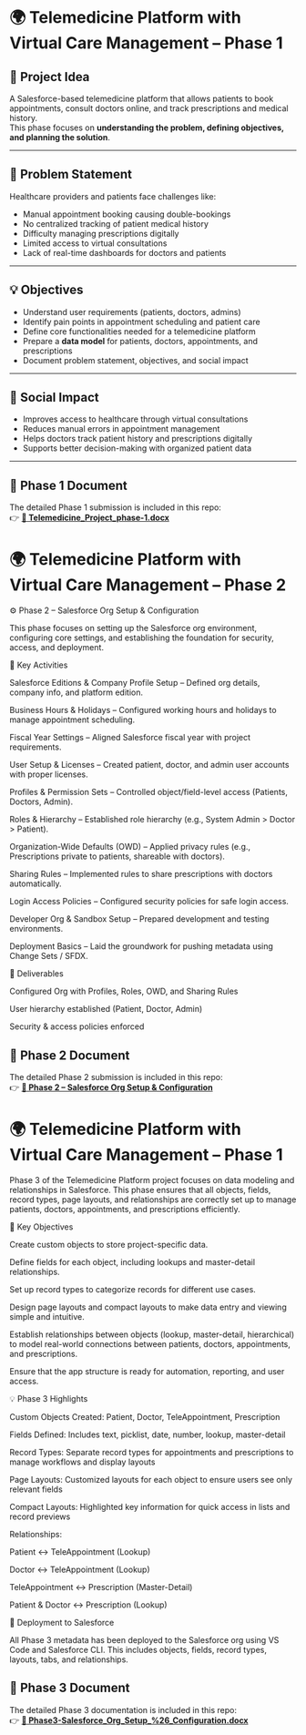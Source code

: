 # 🌍 Telemedicine Platform with Virtual Care Management – Phase 1

## 📌 Project Idea
A Salesforce-based telemedicine platform that allows patients to book appointments, consult doctors online, and track prescriptions and medical history.  
This phase focuses on **understanding the problem, defining objectives, and planning the solution**.

---

## 🎯 Problem Statement
Healthcare providers and patients face challenges like:
- Manual appointment booking causing double-bookings  
- No centralized tracking of patient medical history  
- Difficulty managing prescriptions digitally  
- Limited access to virtual consultations  
- Lack of real-time dashboards for doctors and patients  

---

## 💡 Objectives
- Understand user requirements (patients, doctors, admins)  
- Identify pain points in appointment scheduling and patient care  
- Define core functionalities needed for a telemedicine platform  
- Prepare a **data model** for patients, doctors, appointments, and prescriptions  
- Document problem statement, objectives, and social impact  

---

## 📌 Social Impact
- Improves access to healthcare through virtual consultations  
- Reduces manual errors in appointment management  
- Helps doctors track patient history and prescriptions digitally  
- Supports better decision-making with organized patient data  

---

## 📄 Phase 1 Document
The detailed Phase 1 submission is included in this repo:  
👉 **[📂 Telemedicine_Project_phase-1.docx](./Telemedicine_Project_phase-1.docx)**
 
 # 🌍 Telemedicine Platform with Virtual Care Management – Phase 2
 ⚙️ Phase 2 – Salesforce Org Setup & Configuration

This phase focuses on setting up the Salesforce org environment, configuring core settings, and establishing the foundation for security, access, and deployment.

🔑 Key Activities

Salesforce Editions & Company Profile Setup – Defined org details, company info, and platform edition.

Business Hours & Holidays – Configured working hours and holidays to manage appointment scheduling.

Fiscal Year Settings – Aligned Salesforce fiscal year with project requirements.

User Setup & Licenses – Created patient, doctor, and admin user accounts with proper licenses.

Profiles & Permission Sets – Controlled object/field-level access (Patients, Doctors, Admin).

Roles & Hierarchy – Established role hierarchy (e.g., System Admin > Doctor > Patient).

Organization-Wide Defaults (OWD) – Applied privacy rules (e.g., Prescriptions private to patients, shareable with doctors).

Sharing Rules – Implemented rules to share prescriptions with doctors automatically.

Login Access Policies – Configured security policies for safe login access.

Developer Org & Sandbox Setup – Prepared development and testing environments.

Deployment Basics – Laid the groundwork for pushing metadata using Change Sets / SFDX.

📌 Deliverables

Configured Org with Profiles, Roles, OWD, and Sharing Rules

User hierarchy established (Patient, Doctor, Admin)

Security & access policies enforced

## 📄 Phase 2 Document
The detailed Phase 2 submission is included in this repo:  
👉 **[📂 Phase 2 – Salesforce Org Setup & Configuration](./Phase2-Salesforce%20Org%20Setup%20&%20Configuration.docx)**

# 🌍 Telemedicine Platform with Virtual Care Management – Phase 1
Phase 3 of the Telemedicine Platform project focuses on data modeling and relationships in Salesforce. This phase ensures that all objects, fields, record types, page layouts, and relationships are correctly set up to manage patients, doctors, appointments, and prescriptions efficiently.

🎯 Key Objectives

Create custom objects to store project-specific data.

Define fields for each object, including lookups and master-detail relationships.

Set up record types to categorize records for different use cases.

Design page layouts and compact layouts to make data entry and viewing simple and intuitive.

Establish relationships between objects (lookup, master-detail, hierarchical) to model real-world connections between patients, doctors, appointments, and prescriptions.

Ensure that the app structure is ready for automation, reporting, and user access.

💡 Phase 3 Highlights

Custom Objects Created: Patient, Doctor, TeleAppointment, Prescription

Fields Defined: Includes text, picklist, date, number, lookup, master-detail

Record Types: Separate record types for appointments and prescriptions to manage workflows and display layouts

Page Layouts: Customized layouts for each object to ensure users see only relevant fields

Compact Layouts: Highlighted key information for quick access in lists and record previews

Relationships:

Patient ↔ TeleAppointment (Lookup)

Doctor ↔ TeleAppointment (Lookup)

TeleAppointment ↔ Prescription (Master-Detail)

Patient & Doctor ↔ Prescription (Lookup)

📌 Deployment to Salesforce

All Phase 3 metadata has been deployed to the Salesforce org using VS Code and Salesforce CLI. This includes objects, fields, record types, layouts, tabs, and relationships.

## 📄 Phase 3 Document
The detailed Phase 3 documentation is included in this repo:  
👉 **[📂 Phase3-Salesforce_Org_Setup_%26_Configuration.docx](./Phase3-Salesforce%20Org%20Setup%20%26%20Configuration.docx)**
